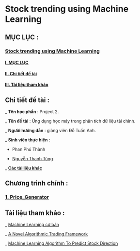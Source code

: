 # Stock trending using Machine Learning

## MỤC LỤC : 

### [Stock trending using Machine Learning](#stock-trending-using-machine-learning)

#### [I. MỤC LỤC](#mục-lục-)

#### [II. Chi tiết đề tài](#chi-tiết-đề-tài-)


#### [III. Tài liệu tham khảo](#tài-liệu-tham-khảo-)

## Chi tiết đề tài : 

_ **Tên học phần** : Project 2.

_ **Tên đề tài** : Ứng dụng học máy trong phân tích dữ liệu tài chính.

_ **Người hướng dẫn** : giảng viên Đỗ Tuấn Anh.

_ **Sinh viên thực hiện** : 

- Phan Phú Thành

- [Nguyễn Thanh Tùng](https://github.com/pinezapple)

_ [**Các tài liệu khác**](https://drive.google.com/open?id=1bVA8XYJ_cDb9mNIbi9VGlNTvnni_0VFJ)

## Chương trình chính :

### [1. Price_Generator](https://github.com/ThanhPP/HUST_20192_Project2/tree/master/systemX/Price_Generator)

## Tài liệu tham khảo : 

_ [Machine Learning cơ bản](https://drive.google.com/open?id=0B7ujsutwirjXLXlwcnZUTjVVRXVjd19WNlVmREdac0xFNGIw)

_ [A Novel Algorithmic Trading Framework](https://drive.google.com/open?id=0B7ujsutwirjXc2YzVWdYWUZUZnBzNEp1MXotNVhrUEpfTmlj)

_ [Machine Learning Algorithm To Predict Stock Direction](https://medium.com/@jasonbamford/machine-learning-algorithm-to-predict-stock-direction-d54b7666cc7c)